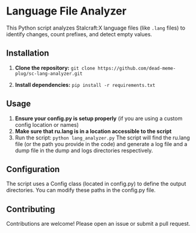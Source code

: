# Language File Analyzer

This Python script analyzes Stalcraft:X language files (like `.lang` files) to identify changes, count prefixes, and detect empty values.

## Installation

1. **Clone the repository:**
   `git clone https://github.com/dead-meme-plug/sc-lang-analyzer.git`
   
2. **Install dependencies:**
   `pip install -r requirements.txt`

## Usage

1.  **Ensure your config.py is setup properly** (if you are using a custom config location or names)
2.  **Make sure that ru.lang is in a location accessible to the script**
3.  Run the script:
  `python lang_analyzer.py`
   The script will find the ru.lang file (or the path you provide in the code) and generate a log file and a dump file in the dump and logs directories respectively.


## Configuration

The script uses a Config class (located in config.py) to define the output directories.  You can modify these paths in the config.py file.


## Contributing

Contributions are welcome! Please open an issue or submit a pull request.
